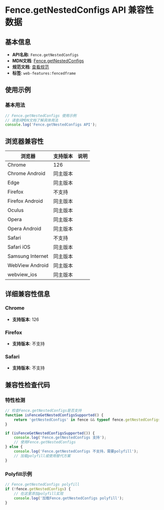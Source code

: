 # Fence.getNestedConfigs API 兼容性数据

## 基本信息

- **API名称**: `Fence.getNestedConfigs`
- **MDN文档**: [Fence.getNestedConfigs](https://developer.mozilla.org/docs/Web/API/Fence/getNestedConfigs)
- **规范文档**: [查看规范](https://wicg.github.io/fenced-frame/#dom-fence-getnestedconfigs)
- **标签**: `web-features:fencedframe`

## 使用示例

### 基本用法

```javascript
// Fence.getNestedConfigs 使用示例
// 请查阅MDN文档了解具体用法
console.log('Fence.getNestedConfigs API');
```

## 浏览器兼容性

| 浏览器 | 支持版本 | 说明 |
|--------|----------|------|
| Chrome | 126 |  |
| Chrome Android | 同主版本 |  |
| Edge | 同主版本 |  |
| Firefox | 不支持 |  |
| Firefox Android | 同主版本 |  |
| Oculus | 同主版本 |  |
| Opera | 同主版本 |  |
| Opera Android | 同主版本 |  |
| Safari | 不支持 |  |
| Safari iOS | 同主版本 |  |
| Samsung Internet | 同主版本 |  |
| WebView Android | 同主版本 |  |
| webview_ios | 同主版本 |  |

## 详细兼容性信息

### Chrome

- **支持版本**: 126

### Firefox

- **支持版本**: 不支持

### Safari

- **支持版本**: 不支持

## 兼容性检查代码

### 特性检测

```javascript
// 检查Fence.getNestedConfigs是否支持
function isFenceGetNestedConfigsSupported() {
    return 'getNestedConfigs' in fence && typeof fence.getNestedConfigs === 'function';
}

if (isFenceGetNestedConfigsSupported()) {
    console.log('Fence.getNestedConfigs 支持');
    // 使用Fence.getNestedConfigs
} else {
    console.log('Fence.getNestedConfigs 不支持，需要polyfill');
    // 加载polyfill或使用替代方案
}
```

### Polyfill示例

```javascript
// Fence.getNestedConfigs polyfill
if (!fence.getNestedConfigs) {
    // 在这里添加polyfill实现
    console.log('加载Fence.getNestedConfigs polyfill');
}
```

